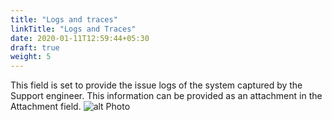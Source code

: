 ```yaml
---
title: "Logs and traces"
linkTitle: "Logs and Traces"
date: 2020-01-11T12:59:44+05:30
draft: true
weight: 5
---
```

This field is set to provide the issue logs of the system captured by the Support engineer. This information can be provided as an attachment in the Attachment field.
![alt Photo](/logs_traces.png "Photo")
